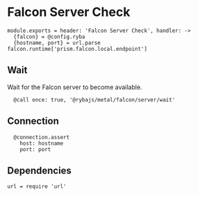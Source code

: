 
# Falcon Server Check

    module.exports = header: 'Falcon Server Check', handler: ->
      {falcon} = @config.ryba
      {hostname, port} = url.parse falcon.runtime['prism.falcon.local.endpoint']

## Wait

Wait for the Falcon server to become available.

      @call once: true, '@rybajs/metal/falcon/server/wait'

## Connection

      @connection.assert
        host: hostname
        port: port

## Dependencies

    url = require 'url'
